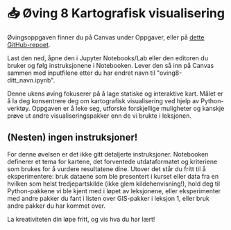 # 📥 Øving 8 Kartografisk visualisering

Øvingsoppgaven finner du på Canvas under Oppgaver, eller på [dette GitHub-repoet](https://github.com/GMGI221/gmgi221-oving).

Last den ned, åpne den i Jupyter Notebooks/Lab eller den editoren du bruker og følg instruksjonene i Notebooken. Lever den så inn på Canvas sammen med inputfilene etter du har endret navn til "oving8-ditt_navn.ipynb".

Denne ukens øving fokuserer på å lage statiske og interaktive kart. Målet er å la deg konsentrere deg om kartografisk visualisering ved hjelp av Python-verktøy. Oppgaven er å leke seg, utforske forskjellige muligheter og kanskje prøve ut andre visualiseringspakker enn de vi brukte i leksjonen.

## (Nesten) ingen instruksjoner!

For denne øvelsen er det ikke gitt detaljerte instruksjoner. Notebooken definerer et tema for kartene, det forventede utdataformatet og kriteriene som brukes for å vurdere resultatene dine. Utover det står du fritt til å eksperimentere: bruk dataene som ble presentert i kurset eller data fra en hvilken som helst tredjepartskilde (ikke glem kildehenvisning!), hold deg til Python-pakkene vi ble kjent med i løpet av leksjonene, eller eksperimenter med andre pakker du fant i listen over GIS-pakker i leksjon 1, eller bruk andre pakker du har kommet over.

La kreativiteten din løpe fritt, og vis hva du har lært!
